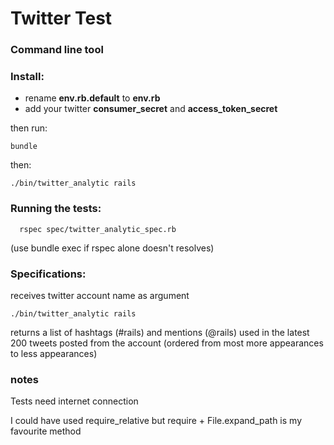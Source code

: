 # Twitter Test

### Command line tool

### Install:

- rename **env.rb.default** to **env.rb**
- add your twitter **consumer_secret** and **access_token_secret**

then run:

    bundle

then:

    ./bin/twitter_analytic rails


### Running the tests:

      rspec spec/twitter_analytic_spec.rb

(use bundle exec if rspec alone doesn't resolves)

### Specifications:

  receives twitter account name as argument

    ./bin/twitter_analytic rails


  returns a list of hashtags (#rails) and mentions (@rails) used in the latest 200 tweets posted from the account
  (ordered from most more appearances to less appearances)


### notes

Tests need internet connection

I could have used require_relative but require + File.expand_path is my favourite method